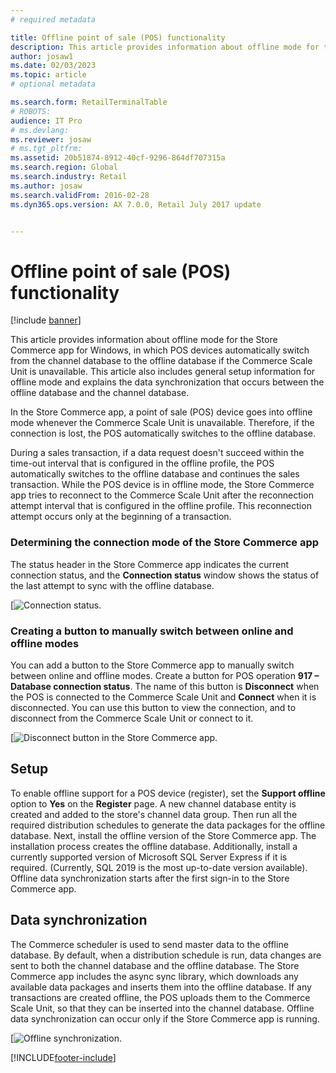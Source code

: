```yaml
---
# required metadata

title: Offline point of sale (POS) functionality
description: This article provides information about offline mode for the Store Commerce app for Windows, in which POS devices automatically switch from the channel database to the offline database if the Commerce Scale Unit is unavailable. This article also includes general setup information for offline mode and explains the data synchronization that occurs between the offline database and the channel database.
author: josaw1
ms.date: 02/03/2023
ms.topic: article
# optional metadata

ms.search.form: RetailTerminalTable
# ROBOTS: 
audience: IT Pro
# ms.devlang: 
ms.reviewer: josaw
# ms.tgt_pltfrm: 
ms.assetid: 20b51874-8912-40cf-9296-864df707315a
ms.search.region: Global
ms.search.industry: Retail
ms.author: josaw
ms.search.validFrom: 2016-02-28
ms.dyn365.ops.version: AX 7.0.0, Retail July 2017 update


---
```


# Offline point of sale (POS) functionality

[!include [banner](../includes/banner.md)]

This article provides information about offline mode for the Store Commerce app for Windows, in which POS devices automatically switch from the channel database to the offline database if the Commerce Scale Unit is unavailable. This article also includes general setup information for offline mode and explains the data synchronization that occurs between the offline database and the channel database.

In the Store Commerce app, a point of sale (POS) device goes into offline mode whenever the Commerce Scale Unit is unavailable. Therefore, if the connection is lost, the POS automatically switches to the offline database. 

During a sales transaction, if a data request doesn't succeed within the time-out interval that is configured in the offline profile, the POS automatically switches to the offline database and continues the sales transaction. While the POS device is in offline mode, the Store Commerce app tries to reconnect to the Commerce Scale Unit after the reconnection attempt interval that is configured in the offline profile. This reconnection attempt occurs only at the beginning of a transaction.

### Determining the connection mode of the Store Commerce app

The status header in the Store Commerce app indicates the current connection status, and the **Connection status** window shows the status of the last attempt to sync with the offline database.

[![Connection status.](../media/status.png)

### Creating a button to manually switch between online and offline modes

You can add a button to the Store Commerce app to manually switch between online and offline modes. Create a button for POS operation **917 – Database connection status**. The name of this button is **Disconnect** when the POS is connected to the Commerce Scale Unit and **Connect** when it is disconnected. You can use this button to view the connection, and to disconnect from the Commerce Scale Unit or connect to it.

[![Disconnect button in the Store Commerce app.](../media/details-1024x537.png)

## Setup

To enable offline support for a POS device (register), set the **Support offline** option to **Yes** on the **Register** page. A new channel database entity is created and added to the store's channel data group. Then run all the required distribution schedules to generate the data packages for the offline database. Next, install the offline version of the Store Commerce app. The installation process creates the offline database. Additionally, install a currently supported version of Microsoft SQL Server Express if it is required. (Currently, SQL 2019 is the most up-to-date version available). Offline data synchronization starts after the first sign-in to the Store Commerce app.

## Data synchronization

The Commerce scheduler is used to send master data to the offline database. By default, when a distribution schedule is run, data changes are sent to both the channel database and the offline database. The Store Commerce app includes the async sync library, which downloads any available data packages and inserts them into the offline database. If any transactions are created offline, the POS uploads them to the Commerce Scale Unit, so that they can be inserted into the channel database. Offline data synchronization can occur only if the Store Commerce app is running.

[![Offline synchronization.](../media/offline-sync-1024x521.png)


[!INCLUDE[footer-include](../../includes/footer-banner.md)]
